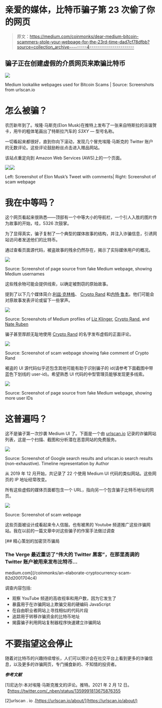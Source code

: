 # 亲爱的媒体，比特币骗子第 23 次偷了你的网页

> 原文：<https://medium.com/coinmonks/dear-medium-bitcoin-scammers-stole-your-webpage-for-the-23rd-time-dad7cf78dfbb?source=collection_archive---------4----------------------->

## 骗子正在创建虚假的介质网页来欺骗比特币

![](img/85171993cddbd792767d36ae36d78e62.png)

Medium lookalike webpages used for Bitcoin Scams | Source: Screenshots from urlscan.io

# 怎么被骗？

农历新年到了。埃隆·马斯克(Elon Musk)在推特上发布了一张来自特斯拉的诙谐贺卡，用牛的粗体笔画出了特斯拉汽车的 *S3XY —* 型号名称。

一切看起来都很好，直到你向下滚动，发现几个冒充埃隆·马斯克的 Twitter 账户的无数评论。这些评论鼓励粉丝点击进入赠品网站。

该站点重定向到 Amazon Web Services (AWS)上的一个页面。

![](img/312351ee95bc51e8f45482697c44c5bf.png)![](img/5aa78fe3af9052504a51e5bf0a2289ce.png)

Left: Screenshot of Elon Musk’s Tweet with comments| Right: Screenshot of scam webpage

# 我在中等吗？

这个网页看起来很熟悉——顶部有一个中等大小的导航栏，一个引人入胜的图片作为故事的开始，哇，5326 次鼓掌。

为了显得真实，骗子复制了一个典型的媒体故事的结构，并注入诈骗信息，引诱网站访问者发送他们的比特币。

通过查看页面源代码，被盗故事的残余仍然存在，揭示了实际媒体用户的概况。

![](img/c79e242da0811cf87bd9f57561887124.png)

Source: Screenshot of page source from fake Medium webpage, showing Medium usernames

这些残余物可能会提供线索，以确定被剽窃的原始故事。

提到了以下几个媒体简介:[利兹·克林格](https://medium.com/u/edc1b3a66ee6?source=post_page-----dad7cf78dfbb--------------------------------)、 [Crypto Rand](https://medium.com/u/296e60376c9c?source=post_page-----dad7cf78dfbb--------------------------------) 和[内特·鲁本](https://medium.com/u/ef1638aaeae?source=post_page-----dad7cf78dfbb--------------------------------)。他们可能会对原故事发表评论或留下一些掌声。

![](img/0f98c5d81c96be19d2e655b59d034063.png)

Source: Screenshots of Medium profiles of [Liz Klinger](/@ThisIsKlinger/about), [Crypto Rand](/@cryptorand/about), and [Nate Ruben](/@NateRubenRDM/about)

骗子甚至厚颜无耻地使用 [Crypto Rand](https://medium.com/u/296e60376c9c?source=post_page-----dad7cf78dfbb--------------------------------) 的名字发布虚假的正面评论。

![](img/9ebb639ba77fa69eeb09c8d8cddada20.png)

Source: Screenshot of scam webpage showing fake comment of Crypto Rand

被盗的 UI 源代码似乎还包含其他可能有助于识别骗子的 id(请参考下面截图中带蓝色下划线的 user-id)。希望熟悉 UI 代码的中型管理员能够发现更多线索。

![](img/95f07440607e252fbd908b8301ab3a17.png)

Source: Screenshot of page source from fake Medium webpage, showing more user IDs

# 这普遍吗？

这不是骗子第一次抄袭 Medium UI 了。下面是一个由 [urlscan.io](https://urlscan.io/about/) 记录的诈骗网站列表，这是一个扫描、截图和分析潜在恶意网站的免费服务。

![](img/cfbf8b911ba08dcdc082b8d7e13272c1.png)

Source: Screenshot of Google search results and urlscan.io search results (non-exhaustive). Timeline representation by Author

从 2019 年 12 月开始，共记录了 22 个使用 Medium UI 代码的类似网站。这些网页的 IP 地址经常改变。

所有这些虚假的媒体页面都包含一个 URL，指向另一个包含骗子比特币地址的网页。

![](img/f50a2d37b7828108fdced21a35fc73a9.png)

Source: Screenshot of scam webpage

这些页面被设计成看起来令人信服。也有被黑的 Youtube 频道推广这些诈骗网站。我在以前的一篇文章中对这些骗子的作案手法做过调查

[](/coinmonks/an-elaborate-cryptocurrency-scam-82d2001704c4) [## 精心策划的加密货币骗局

### The Verge 最近重访了“伟大的 Twitter 黑客”，在那里高调的 Twitter 账户被用来发布比特币…

medium.com](/coinmonks/an-elaborate-cryptocurrency-scam-82d2001704c4) 

调查内容包括:

*   观察 YouTube 频道的高收视率和用户数，因为它发生了
*   暴露用于在诈骗网站上欺骗交易的硬编码 JavaScript
*   在自由职业者网站上寻找相似的代码片段
*   追踪用于转移诈骗资金的比特币地址
*   揭露骗子利用网站复制器程序快速建立诈骗网站

# 不要指望这会停止

随着对比特币的兴趣持续增长，人们可以预计会在社交平台上看到更多的诈骗信息，以及更多的诈骗网页，专门捕食新的、不知情的投资者。

***参考文献***

[1]尼达尔·本对埃隆·马斯克推文的评论。推特。2021 年 2 月 12 日。【https://twitter.com/_nben/status/1359991813675876355 

[2]urlscan . io .[https://urlscan.io/about/](https://urlscan.io/about/)